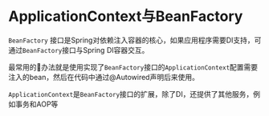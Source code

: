 # ApplicationContext与BeanFactory

`BeanFactory` 接口是Spring对依赖注入容器的核心，如果应用程序需要DI支持，可通过`BeanFactory`接口与Spring DI容器交互。

最常用的办法就是使用实现了`BeanFactory`接口的`ApplicationContext`配置需要注入的bean，然后在代码中通过@Autowired声明后来使用。

`ApplicationContext`是`BeanFactory`接口的扩展，除了DI，还提供了其他服务，例如事务和AOP等



